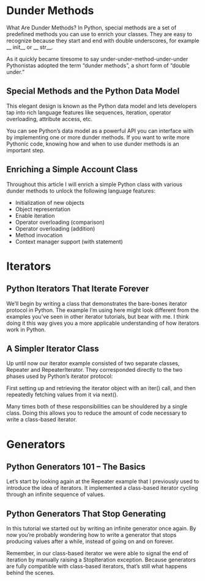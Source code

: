 # Dunder Methods
What Are Dunder Methods?
In Python, special methods are a set of predefined methods you can use to enrich your classes. They are easy to recognize because they start and end with double underscores, for example __ init__ or __ str__.

As it quickly became tiresome to say under-under-method-under-under Pythonistas adopted the term “dunder methods”, a short form of “double under.”

## Special Methods and the Python Data Model
This elegant design is known as the Python data model and lets developers tap into rich language features like sequences, iteration, operator overloading, attribute access, etc.

You can see Python’s data model as a powerful API you can interface with by implementing one or more dunder methods. If you want to write more Pythonic code, knowing how and when to use dunder methods is an important step.

## Enriching a Simple Account Class
Throughout this article I will enrich a simple Python class with various dunder methods to unlock the following language features:

- Initialization of new objects
- Object representation
- Enable iteration
- Operator overloading (comparison)
- Operator overloading (addition)
- Method invocation
- Context manager support (with statement)

# Iterators
## Python Iterators That Iterate Forever
We’ll begin by writing a class that demonstrates the bare-bones iterator protocol in Python. The example I’m using here might look different from the examples you’ve seen in other iterator tutorials, but bear with me. I think doing it this way gives you a more applicable understanding of how iterators work in Python.
## A Simpler Iterator Class
Up until now our iterator example consisted of two separate classes, Repeater and RepeaterIterator. They corresponded directly to the two phases used by Python’s iterator protocol:

First setting up and retrieving the iterator object with an iter() call, and then repeatedly fetching values from it via next().

Many times both of these responsibilities can be shouldered by a single class. Doing this allows you to reduce the amount of code necessary to write a class-based iterator.

# Generators
## Python Generators 101 – The Basics
Let’s start by looking again at the Repeater example that I previously used to introduce the idea of iterators. It implemented a class-based iterator cycling through an infinite sequence of values.
## Python Generators That Stop Generating
In this tutorial we started out by writing an infinite generator once again. By now you’re probably wondering how to write a generator that stops producing values after a while, instead of going on and on forever.

Remember, in our class-based iterator we were able to signal the end of iteration by manually raising a StopIteration exception. Because generators are fully compatible with class-based iterators, that’s still what happens behind the scenes.



